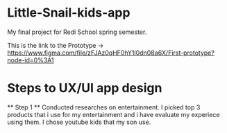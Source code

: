 # Little-Snail-kids-app
My final project for Redi School spring semester.

This is the link to the Prototype ->  https://www.figma.com/file/zFJAz0qHF0hY1I0dn08a6X/First-prototype?node-id=0%3A1


# Steps to UX/UI app design

** Step 1 **
Conducted researches on entertainment. I picked top 3 products that i use for my entertainment and i have evaluate my experiece using them. 
I chose youtube kids that my son use. 

